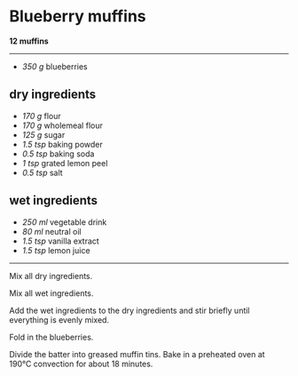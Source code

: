 # Blueberry muffins


**12 muffins**

---

- *350 g* blueberries

## dry ingredients

- *170 g* flour
- *170 g* wholemeal flour
- *125 g* sugar
- *1.5 tsp* baking powder
- *0.5 tsp* baking soda
- *1 tsp* grated lemon peel
- *0.5 tsp* salt

## wet ingredients

- *250 ml* vegetable drink
- *80 ml* neutral oil
- *1.5 tsp* vanilla extract
- *1.5 tsp* lemon juice

---

Mix all dry ingredients.

Mix all wet ingredients.

Add the wet ingredients to the dry ingredients and stir briefly until everything is evenly mixed.

Fold in the blueberries.

Divide the batter into greased muffin tins. Bake in a preheated oven at 190°C convection for about 18 minutes. 
